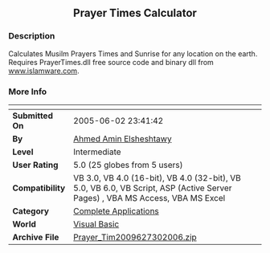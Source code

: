 ﻿<div align="center">

## Prayer Times Calculator


</div>

### Description

Calculates Musilm Prayers Times and Sunrise for any location on the earth. Requires PrayerTimes.dll free source code and binary dll from www.islamware.com.
 
### More Info
 


<span>             |<span>
---                |---
**Submitted On**   |2005-06-02 23:41:42
**By**             |[Ahmed Amin Elsheshtawy](https://github.com/Planet-Source-Code/PSCIndex/blob/master/ByAuthor/ahmed-amin-elsheshtawy.md)
**Level**          |Intermediate
**User Rating**    |5.0 (25 globes from 5 users)
**Compatibility**  |VB 3\.0, VB 4\.0 \(16\-bit\), VB 4\.0 \(32\-bit\), VB 5\.0, VB 6\.0, VB Script, ASP \(Active Server Pages\) , VBA MS Access, VBA MS Excel
**Category**       |[Complete Applications](https://github.com/Planet-Source-Code/PSCIndex/blob/master/ByCategory/complete-applications__1-27.md)
**World**          |[Visual Basic](https://github.com/Planet-Source-Code/PSCIndex/blob/master/ByWorld/visual-basic.md)
**Archive File**   |[Prayer\_Tim2009627302006\.zip](https://github.com/Planet-Source-Code/ahmed-amin-elsheshtawy-prayer-times-calculator__1-66126/archive/master.zip)








